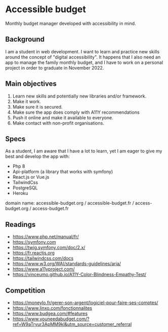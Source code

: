 # Accessible budget
Monthly budget manager developed with accessibility in mind.

## Background
I am a student in web development. I want to learn and practice new skills around the concept of "digital accessibility".
It happens that I also need an app to manage the family monthly budget, 
and I have to work on a personal project in order to graduate in November 2022.

## Main objectives
1. Learn new skills and potentially new libraries and/or framework.
2. Make it work.
3. Make sure it is secured.
4. Make sure the app does comply with A11Y recommendations
5. Push it online and make it available to everyone.
6. Make contact with non-profit organisations.

## Specs
As a student, I am aware that I have a lot to learn, yet I am eager to give my best and develop the app with:
- Php 8
- Api-platform (a library that works with symfony)
- React.js or Vue.js
- TailwindCss
- PostgreSQL
- Heroku

domain name: accessible-budget.org / accessible-budget.fr / access-budget.org / access-budget.fr

## Readings
- https://www.php.net/manual/fr/
- https://symfony.com
- https://twig.symfony.com/doc/2.x/
- https://fr.reactjs.org
- https://tailwindcss.com/docs
- https://www.w3.org/WAI/standards-guidelines/aria/
- https://www.a11yproject.com/
- https://vinceumo.github.io/A11Y-Color-Blindness-Empathy-Test/

## Competition
- https://moneylo.fr/gerer-son-argent/logiciel-pour-faire-ses-comptes/
- https://www.linxo.com/fonctionnalites
- https://www.budgea.com/#features
- https://www.youneedabudget.com/?ref=W9aTryur3ApMM9kl&utm_source=customer_referral